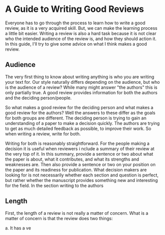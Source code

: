 # A Guide to Writing Good Reviews

Everyone has to go through the process to learn how to write a good review, as it is a very acquired skill. But, we can make the learning process a little bit easier.
Writing a review is also a hard task because it is not clear who the intended audience of the review is, and how they should action it. In this guide, I'll try to give some advice on what I think makes a good review.

## Audience
The very first thing to know about writing anything is who you are writing your text for. Our style naturally differs depending on the audience, but who is the audience of a review? While many might answer "the authors" this is only partially true. A good review provides information for both the authors and the deciding person/people.

So what makes a good review for the deciding person and what makes a good review for the authors? Well the answers to these differ as the goals for both groups are different. The deciding person is trying to gain an understanding of a paper to make a decision quickly. The authors are trying to get as much detailed feedback as possible, to improve their work. So when writing a review, write for both.

Writing for both is reasonably straightforward. For the people making a decision it is useful when reviewers i nclude a summary of their review at the very top of it. In this summary, provide a sentence or two about what the paper is about, what it contributes, and what its strengths and weaknesses are. Then also provide a sentence or two on your position on the paper and its readiness for publication. What decision makers are looking for is not necessarily whether each section and question is perfect, but rather whether the manuscript provides something new and interesting for the field.
In the section writing to the authors



## Length

First, the length of a review is not really a matter of concern. What is a matter of concern is that the review does two things: 

a. It has a ve
